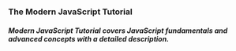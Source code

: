 ### The Modern JavaScript Tutorial

##### Modern JavaScript Tutorial covers JavaScript fundamentals and advanced concepts with a detailed description.
